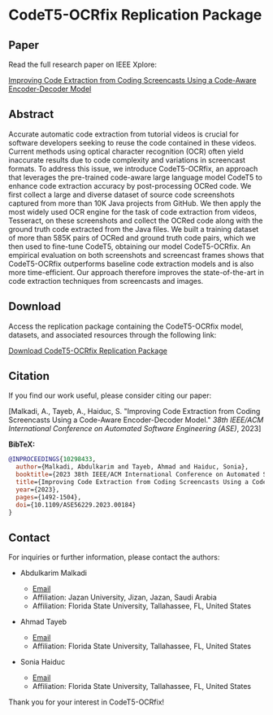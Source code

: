 # CodeT5-OCRfix Replication Package

## Paper

Read the full research paper on IEEE Xplore:

[Improving Code Extraction from Coding Screencasts Using a Code-Aware Encoder-Decoder Model](https://ieeexplore.ieee.org/document/10298433)

## Abstract

Accurate automatic code extraction from tutorial videos is crucial for software developers seeking to reuse the code contained in these videos. Current methods using optical character recognition (OCR) often yield inaccurate results due to code complexity and variations in screencast formats. To address this issue, we introduce CodeT5-OCRfix, an approach that leverages the pre-trained code-aware large language model CodeT5 to enhance code extraction accuracy by post-processing OCRed code. We first collect a large and diverse dataset of source code screenshots captured from more than 10K Java projects from GitHub. We then apply the most widely used OCR engine for the task of code extraction from videos, Tesseract, on these screenshots and collect the OCRed code along with the ground truth code extracted from the Java files. We built a training dataset of more than 585K pairs of OCRed and ground truth code pairs, which we then used to fine-tune CodeT5, obtaining our model CodeT5-OCRfix. An empirical evaluation on both screenshots and screencast frames shows that CodeT5-OCRfix outperforms baseline code extraction models and is also more time-efficient. Our approach therefore improves the state-of-the-art in code extraction techniques from screencasts and images.

## Download

Access the replication package containing the CodeT5-OCRfix model, datasets, and associated resources through the following link:

[Download CodeT5-OCRfix Replication Package](https://99hf.short.gy/ase2023rep)



## Citation

If you find our work useful, please consider citing our paper:

\[Malkadi, A., Tayeb, A., Haiduc, S. "Improving Code Extraction from Coding Screencasts Using a Code-Aware Encoder-Decoder Model." *38th IEEE/ACM International Conference on Automated Software Engineering (ASE)*, 2023\]

**BibTeX:**
```bibtex
@INPROCEEDINGS{10298433,
  author={Malkadi, Abdulkarim and Tayeb, Ahmad and Haiduc, Sonia},
  booktitle={2023 38th IEEE/ACM International Conference on Automated Software Engineering (ASE)}, 
  title={Improving Code Extraction from Coding Screencasts Using a Code-Aware Encoder-Decoder Model}, 
  year={2023},
  pages={1492-1504},
  doi={10.1109/ASE56229.2023.00184}
}
```

## Contact

For inquiries or further information, please contact the authors:

- Abdulkarim Malkadi
  - [Email](mailto:akmalkadi@jazanu.edu.sa)
  - Affiliation: Jazan University, Jizan, Jazan, Saudi Arabia
  - Affiliation: Florida State University, Tallahassee, FL, United States

- Ahmad Tayeb
  - [Email](mailto:tayeb@cs.fsu.edu)
  - Affiliation: Florida State University, Tallahassee, FL, United States

- Sonia Haiduc
  - [Email](mailto:shaiduc@cs.fsu.edu)
  - Affiliation: Florida State University, Tallahassee, FL, United States

Thank you for your interest in CodeT5-OCRfix!

